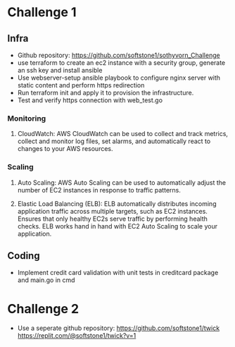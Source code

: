 # Challenge 1
## Infra
- Github repository: https://github.com/softstone1/sothyvorn_Challenge
- use terraform to create an ec2 instance with a security group, generate an ssh key and install ansible
- Use webserver-setup ansible playbook to configure nginx server with static content and perform https redirection
- Run terraform init and apply it to provision the infrastructure.
- Test and verify https connection with web_test.go

### Monitoring

1. CloudWatch: AWS CloudWatch can be used to collect and track metrics, collect and monitor log files, set alarms, and automatically react to changes to your AWS resources.

### Scaling

1. Auto Scaling: AWS Auto Scaling can be used to automatically adjust the number of EC2 instances in response to traffic patterns.

2. Elastic Load Balancing (ELB): ELB automatically distributes incoming application traffic across multiple targets, such as EC2 instances. Ensures that only healthy EC2s serve traffic by performing health checks. ELB works hand in hand with EC2 Auto Scaling to scale your application.

## Coding
- Implement credit card validation with unit tests in creditcard package and main.go in cmd

# Challenge 2
- Use a seperate github repository: https://github.com/softstone1/twick
https://replit.com/@softstone1/twick?v=1